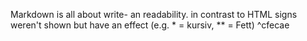 
Markdown is all about write- an readability. in contrast to HTML signs weren't shown but have an effect (e.g. * = kursiv,  ** = Fett) ^cfecae